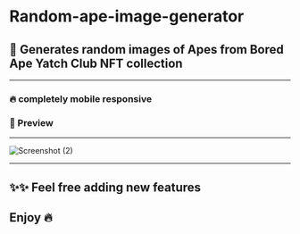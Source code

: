 # Random-ape-image-generator
<h2> 🚀 Generates random images of Apes from Bored Ape Yatch Club NFT collection </h2>
<hr/>
<h3>🔥 completely mobile responsive </h3>


<h3> 🚀 Preview</h3>
<hr/>

![Screenshot (2)](https://user-images.githubusercontent.com/100670861/164973714-6f22845d-ae2a-4bb7-8912-629a4f65fc0f.png)

<hr>
<h2> ✨✨ Feel free adding new features</h2>
<h2>Enjoy 🔥</h2>
